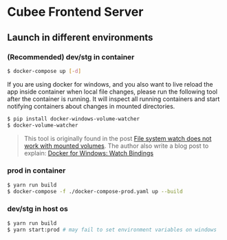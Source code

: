 # Cubee Frontend Server

## Launch in different environments

### (Recommended) dev/stg in container

``` bash
$ docker-compose up [-d]
```

If you are using docker for windows, and you also want to live reload the app inside container when local file changes, please run the following tool after the container is running. It will inspect all running containers and start notifying containers about changes in mounted directories.

``` bash
$ pip install docker-windows-volume-watcher
$ docker-volume-watcher
```

> This tool is originally found in the post [File system watch does not work with mounted volumes](https://forums.docker.com/t/file-system-watch-does-not-work-with-mounted-volumes/12038/10).
> The author also write a blog post to explain: [Docker for Windows: Watch Bindings](http://blog.subjectify.us/miscellaneous/2017/04/24/docker-for-windows-watch-bindings.html)

### prod in container

``` bash
$ yarn run build
$ docker-compose -f ./docker-compose-prod.yaml up --build
```

### dev/stg in host os

``` bash
$ yarn run build
$ yarn start:prod # may fail to set environment variables on windows
```
